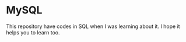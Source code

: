 # MySQL
This repository have codes in SQL when I was learning about it.
I hope it helps you to learn too.

